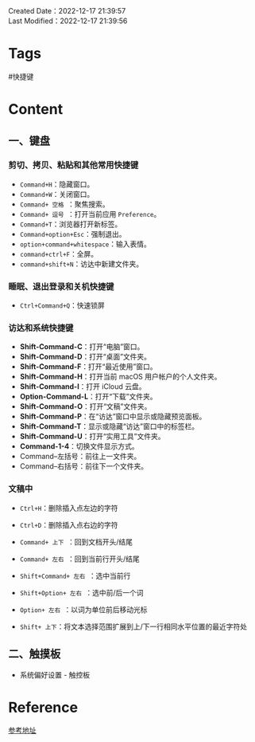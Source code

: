 Created Date：2022-12-17 21:39:57  
Last Modified：2022-12-17 21:39:56

# Tags

#快捷键

# Content

## 一、键盘

### 剪切、拷贝、粘贴和其他常用快捷键

- `Command+H`：隐藏窗口。
- `Command+W`：关闭窗口。
- `Command+ 空格 `：聚焦搜索。
- `Command+ 逗号 `：打开当前应用 `Preference`。
- `Command+T`：浏览器打开新标签。
- `Command+option+Esc`：强制退出。
- `option+command+whitespace`：输入表情。
- `command+ctrl+F`：全屏。
- `command+shift+N`：访达中新建文件夹。

### 睡眠、退出登录和关机快捷键

- `Ctrl+Command+Q`：快速锁屏

### 访达和系统快捷键

- **Shift-Command-C**：打开“电脑”窗口。
- **Shift-Command-D**：打开“桌面”文件夹。
- **Shift-Command-F**：打开“最近使用”窗口。
- **Shift-Command-H**：打开当前 macOS 用户帐户的个人文件夹。
- **Shift-Command-I**：打开 iCloud 云盘。
- **Option-Command-L**：打开“下载”文件夹。
- **Shift-Command-O**：打开“文稿”文件夹。
- **Shift-Command-P**：在“访达”窗口中显示或隐藏预览面板。
- **Shift-Command-T**：显示或隐藏“访达”窗口中的标签栏。
- **Shift-Command-U**：打开“实用工具”文件夹。
- **Command-1-4**：切换文件显示方式。
- Command–左括号：前往上一文件夹。
- Command–右括号：前往下一个文件夹。

### 文稿中

- `Ctrl+H`：删除插入点左边的字符
		
- `Ctrl+D`：删除插入点右边的字符
		
- `Command+ 上下 `：回到文档开头/结尾
		
- `Command+ 左右 `：回到当前行开头/结尾
		
- `Shift+Command+ 左右 `：选中当前行
		
- `Shift+Option+ 左右 `：选中前/后一个词
		
- `Option+ 左右 `：以词为单位前后移动光标
		
- `Shift+ 上下`：将文本选择范围扩展到上/下一行相同水平位置的最近字符处

## 二、触摸板

- 系统偏好设置 - 触控板

# Reference

[参考地址](https://support.apple.com/zh-cn/HT201236)
